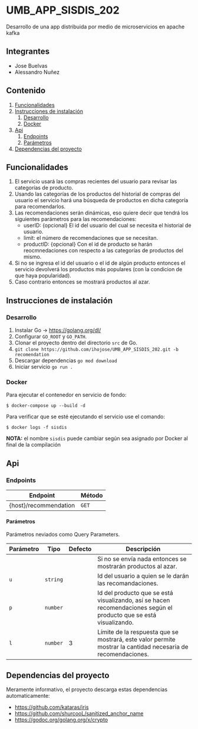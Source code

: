 # UMB_APP_SISDIS_202
Desarrollo de una app distribuida por medio de microservicios en apache kafka

## Integrantes
* Jose Buelvas
* Alessandro Nuñez

## Contenido
1. [Funcionalidades](#funcionalidades)
2. [Instrucciones de instalación](#instrucciones-de-instalacin)
    1. [Desarrollo](#desarrollo)
    2. [Docker](#docker)
3. [Api](#api)
    1. [Endpoints](#endpoints)
    2. [Parámetros](#parmetros)
4. [Dependencias del proyecto](#dependencias-del-proyecto)

## Funcionalidades
1. El servicio usará las compras recientes del usuario para revisar las categorías de producto.
2. Usando las categorías de los productos del historial de compras del usuario el servicio hará una búsqueda de productos en dicha categoría para recomendarlos.
3. Las recomendaciones serán dinámicas, eso quiere decir que tendrá los siguientes parámetros para las recomendaciones:
    * userID: {opcional} El id del usuario del cual se necesita el historial de usuario.
    * limit: el número de recomendaciones que se necesitan.
    * productID: {opcional} Con el id de producto se harán reocmnedaciones con respecto a las categorías de productos del mismo.
4. Si no se ingresa el id del usuario o el id de algún producto entonces el servicio devolverá los productos más populares (con la condicion de que haya popularidad).
5. Caso contrario entonces se mostrará productos al azar.

## Instrucciones de instalación
### Desarrollo
1. Instalar Go -> https://golang.org/dl/
2. Configurar `GO_ROOT` y `GO_PATH`.
3. Clonar el proyecto dentro del directorio `src` de Go.
4. `git clone https://github.com/ihojose/UMB_APP_SISDIS_202.git -b recomendation`
5. Descargar dependencias `go mod download`
6. Iniciar servicio `go run .`

### Docker

Para ejecutar el contenedor en servicio de fondo:
```
$ docker-compose up --build -d
```

Para verificar que se esté ejecutando el servicio use el comando:
```
$ docker logs -f sisdis
```

**NOTA:** el nombre `sisdis` puede cambiar según sea asignado por Docker al final de la compilación

## Api
### Endpoints
| Endpoint | Método |
| -------- | ------ |
| {host}/recommendation | `GET` |

#### Parámetros
Parámetros neviados como Query Parameters.

| Parámetro | Tipo | Defecto | Descripción |
| --------- | ---- | ------- | ----------- | 
| | | | Si no se envía nada entonces se mostrarán productos al azar.
| `u` | `string` | | Id del usuario a quien se le darán las recomandaciones.
| `p` | `number` | | Id del producto que se está visualizando, así se hacen recomendaciones según el producto que se está visualizando.
| `l` | `number` | 3 | Límite de la respuesta que se mostrará, este valor permite mostrar la cantidad necesaria de recomendaciones.

## Dependencias del proyecto
Meramente informativo, el proyecto descarga estas dependencias automaticamente:
* https://github.com/kataras/iris
* https://github.com/shurcooL/sanitized_anchor_name
* https://godoc.org/golang.org/x/crypto